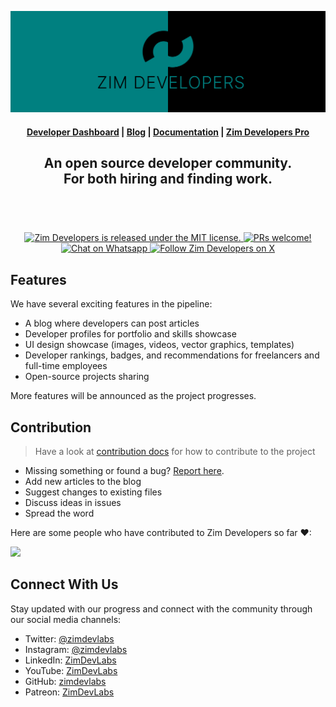 <p align="center">
 <a href="https://github.com/zimdevlabs/zimdevelopers.com">
   <img src="https://github.com/zimdevlabs/.github/blob/main/profile/banner-alt.png" alt="Logo">
  </a>
</p>

<h4 align="center">
  <a href="https://www.zimdevelopers.com">Developer Dashboard</a> |
  <a href="https://www.zimdevelopers.com/blog">Blog</a> |
  <a href="https://docs.zimdevelopers.com">Documentation</a> |
  <a href="https://www.zimdevelopers.com/pro">Zim Developers Pro</a>
</h4>

<div align="center">
  <h2>
    An open source developer community. </br>
    For both hiring and finding work. </br>
  <br />
  </h2>
</div>

<br />

<p align="center">
  <a href="https://github.com/zimdevlabs/zimdevelopers.com/blob/main/LICENSE">
    <img alt="Zim Developers is released under the MIT license." src="https://img.shields.io/badge/license-MIT-blue.svg"  />
  </a>
  <a href="https://docs.zimdevelopers.com/docs/introduction/contributing">
    <img alt="PRs welcome!" src="https://img.shields.io/badge/Read%20the%20Docs-8CA1AF?logo=readthedocs&logoColor=fff"  />
  </a>
  <a href="https://chat.whatsapp.com/FfXS39iLv7k36jrskKjOfX">
    <img alt="Chat on Whatsapp" src="https://img.shields.io/badge/WhatsApp-25D366?logo=whatsapp&logoColor=fff&style=flat"/>
  </a>
  <a href="https://x.com/zimdevlabs">
    <img alt="Follow Zim Developers on X" src="https://img.shields.io/badge/Twitter-%23000000.svg?logo=X&logoColor=white"/>
  </a>
</p>

## Features

We have several exciting features in the pipeline:

- A blog where developers can post articles
- Developer profiles for portfolio and skills showcase
- UI design showcase (images, videos, vector graphics, templates)
- Developer rankings, badges, and recommendations for freelancers and full-time employees
- Open-source projects sharing

More features will be announced as the project progresses.

## Contribution

> Have a look at [contribution docs](./CONTRIBUTING.md) for how to contribute to the project

- Missing something or found a bug? [Report here](https://github.com/zimdevlabs/zimdevelopers.com/issues).
- Add new articles to the blog
- Suggest changes to existing files
- Discuss ideas in issues
- Spread the word

Here are some people who have contributed to Zim Developers so far ❤:

<a href="https://github.com/zimdevlabs/zimdevelopers.com/graphs/contributors">
  <img src="https://contrib.rocks/image?repo=zimdevlabs/zimdevelopers.com" />
</a>

## Connect With Us

Stay updated with our progress and connect with the community through our social media channels:

- Twitter: [@zimdevlabs](https://twitter.com/zimdevlabs)
- Instagram: [@zimdevlabs](https://instagram.com/zimdevlabs)
- LinkedIn: [ZimDevLabs](https://linkedin.com/company/zimdevlabs)
- YouTube: [ZimDevLabs](https://youtube.com/zimdevlabs)
- GitHub: [zimdevlabs](https://github.com/zimdevlabs)
- Patreon: [ZimDevLabs](https://patreon.com/zimdevlabs)
